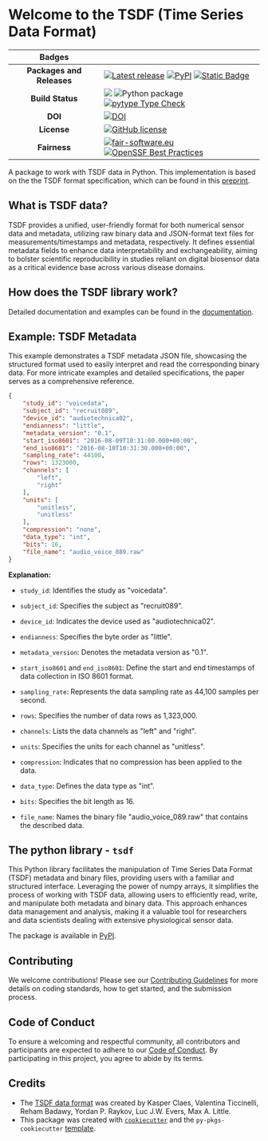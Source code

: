 
# Welcome to the TSDF (Time Series Data Format)

| Badges | |
|:----:|----|
| **Packages and Releases** | [![Latest release](https://img.shields.io/github/release/biomarkersparkinson/tsdf.svg)](https://github.com/biomarkersparkinson/tsdf/releases/latest) [![PyPI](https://img.shields.io/pypi/v/tsdf.svg)](https://pypi.python.org/pypi/tsdf/)  [![Static Badge](https://img.shields.io/badge/RSD-tsdf-lib)](https://research-software-directory.org/software/tsdf) |
| **Build Status** | [![](https://img.shields.io/badge/python-3.9+-blue.svg)](https://www.python.org/downloads/) ![Python package](https://github.com/biomarkersparkinson/tsdf/workflows/Python%20package/badge.svg) [![pytype Type Check](https://github.com/biomarkersParkinson/tsdf/actions/workflows/pytype-checking.yml/badge.svg)](https://github.com/biomarkersParkinson/tsdf/actions/workflows/pytype-checking.yml) |
| **DOI** | [![DOI](https://zenodo.org/badge/DOI/10.5281/zenodo.7867899.svg)](https://doi.org/10.5281/zenodo.7867899) |
| **License** |  [![GitHub license](https://img.shields.io/github/license/biomarkersParkinson/tsdf)](https://github.com/biomarkersparkinson/tsdf/blob/main/LICENSE) |
| **Fairness** |  [![fair-software.eu](https://img.shields.io/badge/fair--software.eu-%E2%97%8F%20%20%E2%97%8F%20%20%E2%97%8F%20%20%E2%97%8F%20%20%E2%97%8F-green)](https://fair-software.eu) [![OpenSSF Best Practices](https://bestpractices.coreinfrastructure.org/projects/8083/badge)](https://www.bestpractices.dev/projects/8083) |

A package to work with TSDF data in Python. This implementation is based on the the TSDF format specification, which can be found in this [preprint](https://arxiv.org/abs/2211.11294).

## What is TSDF data?

TSDF provides a unified, user-friendly format for both numerical sensor data and metadata, utilizing raw binary data and JSON-format text files for measurements/timestamps and metadata, respectively. It defines essential metadata fields to enhance data interpretability and exchangeability, aiming to bolster scientific reproducibility in studies reliant on digital biosensor data as a critical evidence base across various disease domains.

## How does the TSDF library work?

Detailed documentation and examples can be found in the [documentation](https://biomarkersparkinson.github.io/tsdf/).

## Example: TSDF Metadata

This example demonstrates a TSDF metadata JSON file, showcasing the structured format used to easily interpret and read the corresponding binary data. For more intricate examples and detailed specifications, the paper serves as a comprehensive reference.

```json
{
    "study_id": "voicedata",
    "subject_id": "recruit089",
    "device_id": "audiotechnica02",
    "endianness": "little",
    "metadata_version": "0.1",
    "start_iso8601": "2016-08-09T10:31:00.000+00:00",
    "end_iso8601": "2016-08-10T10:31:30.000+00:00",
    "sampling_rate": 44100,
    "rows": 1323000,
    "channels": [
        "left",
        "right"
    ],
    "units": [
        "unitless",
        "unitless"
    ],
    "compression": "none",
    "data_type": "int",
    "bits": 16,
    "file_name": "audio_voice_089.raw"
}
```
**Explanation:**

- `study_id`: Identifies the study as "voicedata".

- `subject_id`: Specifies the subject as "recruit089".

- `device_id`: Indicates the device used as "audiotechnica02".

- `endianness`: Specifies the byte order as "little".

- `metadata_version`: Denotes the metadata version as "0.1".

- `start_iso8601` and `end_iso8601`: Define the start and end timestamps of data collection in ISO 8601 format.

- `sampling_rate`: Represents the data sampling rate as 44,100 samples per second.

- `rows`: Specifies the number of data rows as 1,323,000.

- `channels`: Lists the data channels as "left" and "right".

- `units`: Specifies the units for each channel as "unitless".

- `compression`: Indicates that no compression has been applied to the data.

- `data_type`: Defines the data type as "int".

- `bits`: Specifies the bit length as 16.

- `file_name`: Names the binary file "audio_voice_089.raw" that contains the described data.



## The python library - `tsdf`
This Python library facilitates the manipulation of Time Series Data Format (TSDF) metadata and binary files, providing users with a familiar and structured interface. Leveraging the power of numpy arrays, it simplifies the process of working with TSDF data, allowing users to efficiently read, write, and manipulate both metadata and binary data. This approach enhances data management and analysis, making it a valuable tool for researchers and data scientists dealing with extensive physiological sensor data.


The package is available in [PyPI](https://pypi.org/project/tsdf/).

## Contributing

We welcome contributions! Please see our [Contributing Guidelines](CONTRIBUTING.md) for more details on coding standards, how to get started, and the submission process.

## Code of Conduct

To ensure a welcoming and respectful community, all contributors and participants are expected to adhere to our [Code of Conduct](CODE_OF_CONDUCT.md). By participating in this project, you agree to abide by its terms.

## Credits

- The [TSDF data format](https://arxiv.org/abs/2211.11294) was created by Kasper Claes, Valentina Ticcinelli, Reham Badawy, Yordan P. Raykov, Luc J.W. Evers, Max A. Little.
- This package was created with [`cookiecutter`](https://cookiecutter.readthedocs.io/en/latest/) and the `py-pkgs-cookiecutter` [template](https://github.com/py-pkgs/py-pkgs-cookiecutter).
